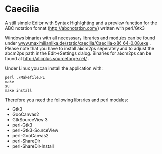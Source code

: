 # Caecilia
A still simple Editor with Syntax Highlighting and a preview function for the ABC notation format (http://abcnotation.com/) written with perl/Gtk3

Windows binaries with all necesssary libraries and modules can be found under www.maximilianlika.de/static/caecilia/Caecilia-x86_64-0.08.exe . Please note that you have to install abcm2ps seperately and to adjust the abcm2ps path in the Edit->Settings dialog. Binaries for abcm2ps can be found at http://abcplus.sourceforge.net/ .

Under Linux you can install the application with:

```
perl ./Makefile.PL
make
su
make install
```

Therefore you need the following libraries and perl modules:

* Gtk3
* GooCanvas2
* GtkSourceView 3
* perl-Gtk3
* perl-Gtk3-SourceView
* perl-GooCanvas2
* perl-ShareDir
* perl-ShareDir-Install
